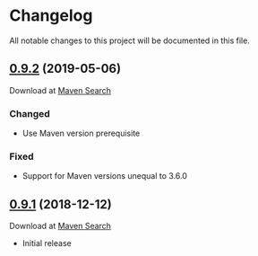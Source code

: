# Changelog
All notable changes to this project will be documented in this file.

<a name="0.9.2"></a>

## [0.9.2](https://github.com/lars-sh/jar-runner-maven-plugin/compare/e09a123af35b8d6af6ebf03a0e4a010ce32a10af...323ffc298bfae6442bc2058de650c16dc99b7fcf) (2019-05-06)

Download at [Maven Search](https://search.maven.org/artifact/de.lars-sh/jar-runner-maven-plugin/0.9.2/jar)

### Changed
* Use Maven version prerequisite

### Fixed
* Support for Maven versions unequal to 3.6.0

<a name="0.9.1"></a>

## [0.9.1](https://github.com/lars-sh/jar-runner-maven-plugin/commit/e09a123af35b8d6af6ebf03a0e4a010ce32a10af) (2018-12-12)

Download at [Maven Search](https://search.maven.org/artifact/de.lars-sh/jar-runner-maven-plugin/0.9.1/jar)

* Initial release
